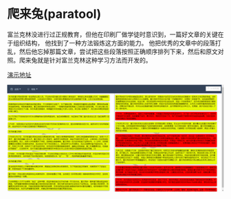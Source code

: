 # 爬来兔(paratool)

富兰克林没进行过正规教育，但他在印刷厂做学徒时意识到，一篇好文章的关键在于组织结构， 他找到了一种方法锻炼这方面的能力。 他把优秀的文章中的段落打乱，然后他忘掉那篇文章，尝试把这些段落按照正确顺序排列下来，然后和原文对照。爬来兔就是针对富兰克林这种学习方法而开发的。

[演示地址](http://blog.telesoho.com/paratool)

![](paratool01.png)